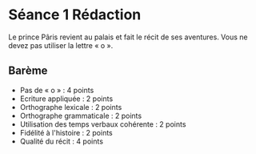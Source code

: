 # Séance 1 Rédaction

Le prince Pâris revient au palais et fait le récit de ses aventures.
Vous ne devez pas utiliser la lettre « o ».

## Barème

- Pas de « o » : 4 points
- Ecriture appliquée : 2 points
- Orthographe lexicale : 2 points
- Orthographe grammaticale : 2 points
- Utilisation des temps verbaux cohérente : 2 points
- Fidélité à l'histoire : 2 points
- Qualité du récit : 4 points